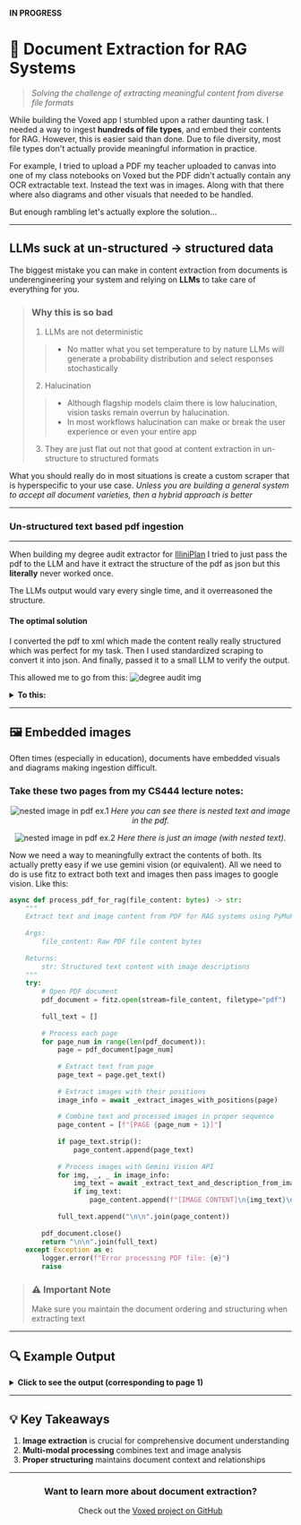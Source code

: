 **IN PROGRESS**
# 📄 Document Extraction for RAG Systems
> *Solving the challenge of extracting meaningful content from diverse file formats*

While building the Voxed app I stumbled upon a rather daunting task. I needed a way to ingest **hundreds of file types**, and embed their contents for RAG. However, this is easier said than done. Due to file diversity, most file types don't actually provide meaningful information in practice. 

For example, I tried to upload a PDF my teacher uploaded to canvas into one of my class notebooks on Voxed but the PDF didn't actually contain any OCR extractable text. Instead the text was in images. Along with that there where also diagrams and other visuals that needed to be handled. 

But enough rambling let's actually explore the solution...

---

## LLMs suck at un-structured -> structured data

The biggest mistake you can make in content extraction from documents is underengineering your system and relying on **LLMs** to take care of everything for you.

> ### Why this is so bad
> 1. LLMs are not deterministic
>   >   - No matter what you set temperature to by nature LLMs will generate a probability distribution and select responses stochastically
> 2. Halucination
>   >   - Although flagship models claim there is low halucination, vision tasks remain overrun by halucination. 
>   >   - In most workflows halucination can make or break the user experience or even your entire app
> 3. They are just flat out not that good at content extraction in un-structure to structured formats

What you should really do in most situations is create a custom scraper that is hyperspecific to your use case. *Unless you are building a general system to accept all document varieties, then a hybrid approach is better*

---
### Un-structured text based pdf ingestion
---
When building my degree audit extractor for [IlliniPlan](https://www.illiniplan.com/) I tried to just pass the pdf to the LLM and have it extract the structure of the pdf as json but this **literally** never worked once.

The LLMs output would vary every single time, and it overreasoned the structure.

#### The optimal solution
I converted the pdf to xml which made the content really really structured which was perfect for my task. Then I used standardized scraping to convert it into json. And finally, passed it to a small LLM to verify the output.

This allowed me to go from this:
![degree audit img](https://aidanandrews22.github.io/content/images/extraction/my_audit.png)

<details>
<summary><b>To this:</b></summary>

```
hold on im working on my code
```
</details>

---

## 🖼️ Embedded images

Often times (especially in education), documents have embedded visuals and diagrams making ingestion difficult.

### **Take these two pages from my CS444 lecture notes:**

<div align="center">

![nested image in pdf ex.1](https://aidanandrews22.github.io/content/images/extraction/img1.png)
*Here you can see there is nested text and image in the pdf.*

</div>

<div align="center">

![nested image in pdf ex.2](https://aidanandrews22.github.io/content/images/extraction/img2.png)
*Here there is just an image (with nested text).*

</div>

Now we need a way to meaningfully extract the contents of both. Its actually pretty easy if we use gemini vision (or equivalent). All we need to do is use fitz to extract both text and images then pass images to google vision. Like this:

```python
async def process_pdf_for_rag(file_content: bytes) -> str:
    """
    Extract text and image content from PDF for RAG systems using PyMuPDF and Gemini.
    
    Args:
        file_content: Raw PDF file content bytes
        
    Returns:
        str: Structured text content with image descriptions
    """
    try:
        # Open PDF document
        pdf_document = fitz.open(stream=file_content, filetype="pdf")
        
        full_text = []
        
        # Process each page
        for page_num in range(len(pdf_document)):
            page = pdf_document[page_num]
            
            # Extract text from page
            page_text = page.get_text()
            
            # Extract images with their positions
            image_info = await _extract_images_with_positions(page)
            
            # Combine text and processed images in proper sequence
            page_content = [f"[PAGE {page_num + 1}]"]
            
            if page_text.strip():
                page_content.append(page_text)
            
            # Process images with Gemini Vision API
            for img, _, _ in image_info:
                img_text = await _extract_text_and_description_from_image(img)
                if img_text:
                    page_content.append(f"[IMAGE CONTENT]\n{img_text}\n[/IMAGE CONTENT]")
            
            full_text.append("\n\n".join(page_content))
        
        pdf_document.close()
        return "\n\n".join(full_text)
    except Exception as e:
        logger.error(f"Error processing PDF file: {e}")
        raise
```

> ### ⚠️ Important Note
> Make sure you maintain the document ordering and structuring when extracting text

---

## 🔍 Example Output

<details>
<summary><b>Click to see the output (corresponding to page 1)</b></summary>

```
[IMAGE CONTENT START]
Extracted Text:
256-d
1x1, 64
relu
3x3, 64
relu
1x1, 256
+
relu

Image Description:
The image depicts a portion of a convolutional neural network (CNN) architecture.  It's a specific module, often part of a larger network.

Specifically, the image shows a **bottleneck layer** and a **residual connection**.

* **256-d:** This represents the input feature map dimension.  It's 256 channels likely of a certain spatial resolution. This means the input data has 256 different features represented at each point in the spatial dimension (width and height).


* **1x1, 64:** This represents a convolutional layer with a 1x1 kernel (a small matrix for convolution).  The kernel is applied across the input feature map, resulting in 64 new feature maps.  The 1x1 kernel size means it's not doing any spatial filtering, but rather a transformation or dimensionality reduction step.


* **relu:** This is the Rectified Linear Unit activation function.  It's applied element-wise to the output of the previous layer, introducing non-linearity into the network.


* **3x3, 64:** This is another convolutional layer with a 3x3 kernel, again transforming the feature maps into a new set. The size of the kernel is 3x3 implying it performs some spatial filtering.  Again, there are 64 output feature maps.


* **1x1, 256:** This final convolutional layer performs another transformation, now changing the number of feature maps back up to 256.


* **+:**  This signifies a **skip connection** or **residual connection**.  The output of this final layer is added to the input of the beginning of this block (the input, 256-d), bypassing several layers.  This is crucial for training very deep neural networks. It helps to avoid vanishing gradients.


* **relu:** The ReLU activation is applied to the summed result of the residual connection.

In summary, this image shows a sequence of convolutional layers with residual connections, commonly used in modern CNNs like ResNet.  It is a part of a larger network meant to classify images, recognizing objects, or some similar task. The layers are designed to extract increasingly complex features from the input image, and the residual connections help the network learn effectively with many layers.

[IMAGE CONTENT END]
[EXTRACTED TEXT]
ResNet
•
Directly performing 3×3 
convolutions with 256 feature maps 
at input and output: 
256×256×3×3 ≈ 600𝐾 operations
•
Using 1×1 convolutions to reduce 
256 to 64 feature maps, followed by 
3×3 convolutions, followed by 1×1 
convolutions to expand back to 256 
maps:
256×64×1×1 ≈ 16𝐾
64×64×3×3 ≈ 36𝐾
64×256×1×1 ≈ 16𝐾
Total ≈70𝐾
Deeper residual module 
(bottleneck)
K. He, X. Zhang, S. Ren, and J. Sun, Deep Residual Learning for Image 
Recognition, CVPR 2016 (Best Paper)
[EXTRACTED TEXT END]
```

</details>

---

## 💡 Key Takeaways

1. **Image extraction** is crucial for comprehensive document understanding
2. **Multi-modal processing** combines text and image analysis
3. **Proper structuring** maintains document context and relationships

---

<div align="center">
<h3>Want to learn more about document extraction?</h3>
<p>Check out the <a href="https://github.com/aidanandrews22/VoxAI">Voxed project on GitHub</a></p>
</div>

